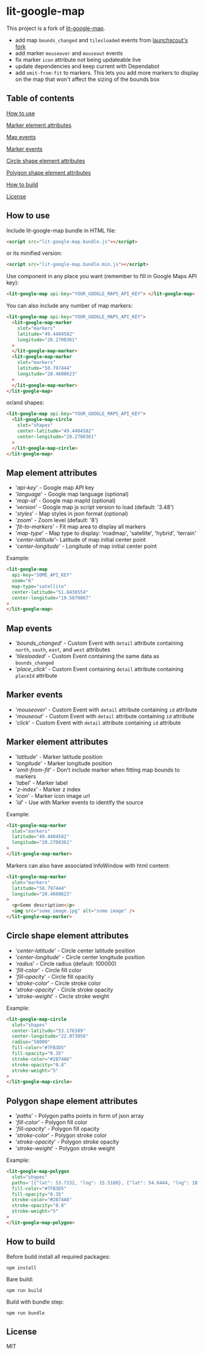 # lit-google-map

This project is a fork of [lit-google-map](https://github.com/arkadiuszwojcik/lit-google-map/).

- add map `bounds_changed` and `tilesloaded` events from [launchscout's fork](https://github.com/launchscout/lit-google-map)
- add marker `mouseover` and `mouseout` events
- fix marker `icon` attribute not being updateable live
- update dependencies and keep current with Dependabot
- add `omit-from-fit` to markers. This lets you add more markers to display on the map that won't affect the sizing of the bounds box

## Table of contents

[How to use](#How-to-use)

[Marker element attributes](#Marker-element-attributes)

[Map events](#Map-events)

[Marker events](#Marker-events)

[Circle shape element attributes](#Circle-shape-element-attributes)

[Polygon shape element attributes](#Polygon-shape-element-attributes)

[How to build](#How-to-build)

[License](#License)

## How to use

Include lit-google-map bundle in HTML file:

```html
<script src="lit-google-map.bundle.js"></script>
```

or its minified version:

```html
<script src="lit-google-map.bundle.min.js"></script>
```

Use component in any place you want (remember to fill in Google Maps API key):

```html
<lit-google-map api-key="YOUR_GOOGLE_MAPS_API_KEY"> </lit-google-map>
```

You can also include any number of map markers:

```html
<lit-google-map api-key="YOUR_GOOGLE_MAPS_API_KEY">
  <lit-google-map-marker
    slot="markers"
    latitude="49.4404582"
    longitude="20.2700361"
  >
  </lit-google-map-marker>
  <lit-google-map-marker
    slot="markers"
    latitude="50.797444"
    longitude="20.4600623"
  >
  </lit-google-map-marker>
</lit-google-map>
```

or/and shapes:

```html
<lit-google-map api-key="YOUR_GOOGLE_MAPS_API_KEY">
  <lit-google-map-circle
    slot="shapes"
    center-latitude="49.4404582"
    center-longitude="20.2700361"
  >
  </lit-google-map-circle>
</lit-google-map>
```

## Map element attributes

- '_api-key_' - Google map API key
- '_language_' - Google map language (optional)
- '_map-id_' - Google map mapId (optional)
- '_version_' - Google map js script version to load (default: '3.48')
- '_styles_' - Map styles in json format (optional)
- '_zoom_' - Zoom level (default: '8')
- '_fit-to-markers_' - Fit map area to display all markers
- '_map-type_' - Map type to display: 'roadmap', 'satellite', 'hybrid', 'terrain'
- '_center-latitude_'- Latitude of map initial center point
- '_center-longitude_' - Longitude of map initial center point

Example:

```html
<lit-google-map
  api-key="SOME_API_KEY"
  zoom="6"
  map-type="satellite"
  center-latitude="51.8436554"
  center-longitude="19.5070867"
>
</lit-google-map>
```

## Map events

- '_bounds_changed_' - Custom Event with `detail` attribute containing `north`, `south`, `east`, and `west` attributes
- '_tilesloaded_' - Custom Event containing the same data as `bounds_changed`
- '_place_click_' - Custom Event containing `detail` attribute containing `placeId` attribute

## Marker events

- '_mouseover_' - Custom Event with `detail` attribute containing `id` attribute
- '_mouseout_' - Custom Event with `detail` attribute containing `id` attribute
- '_click_' - Custom Event with `detail` attribute containing `id` attribute

## Marker element attributes

- '_latitude_' - Marker latitude position
- '_longitude_' - Marker longitude position
- '_omit-from-fit_' - Don't include marker when fitting map bounds to markers
- '_label_' - Marker label
- '_z-index_' - Marker z index
- '_icon_' - Marker icon image url
- '_id_' - Use with Marker events to identify the source

Example:

```html
<lit-google-map-marker
  slot="markers"
  latitude="49.4404582"
  longitude="20.2700361"
>
</lit-google-map-marker>
```

Markers can also have associated InfoWindow with html content:

```html
<lit-google-map-marker
  slot="markers"
  latitude="50.797444"
  longitude="20.4600623"
>
  <p>Some description</p>
  <img src="some_image.jpg" alt="some image" />
</lit-google-map-marker>
```

## Circle shape element attributes

- '_center-latitude_' - Circle center latitude position
- '_center-longitude_' - Circle center longitude position
- '_radius_' - Circle radius (default: 100000)
- '_fill-color_' - Circle fill color
- '_fill-opacity_' - Circle fill opacity
- '_stroke-color_' - Circle stroke color
- '_stroke-opacity_' - Circle stroke opacity
- '_stroke-weight_' - Circle stroke weight

Example:

```html
<lit-google-map-circle
  slot="shapes"
  center-latitude="53.176389"
  center-longitude="22.073056"
  radius="50000"
  fill-color="#7FB3D5"
  fill-opacity="0.35"
  stroke-color="#2874A6"
  stroke-opacity="0.8"
  stroke-weight="5"
>
</lit-google-map-circle>
```

## Polygon shape element attributes

- '_paths_' - Polygon paths points in form of json array
- '_fill-color_' - Polygon fill color
- '_fill-opacity_' - Polygon fill opacity
- '_stroke-color_' - Polygon stroke color
- '_stroke-opacity_' - Polygon stroke opacity
- '_stroke-weight_' - Polygon stroke weight

Example:

```html
<lit-google-map-polygon
  slot="shapes"
  paths='[{"lat": 53.7332, "lng": 15.5180}, {"lat": 54.0444, "lng": 18.1379}, {"lat": 53.2028, "lng": 16.9292}, {"lat": 53.7332, "lng": 15.5180}]'
  fill-color="#7FB3D5"
  fill-opacity="0.35"
  stroke-color="#2874A6"
  stroke-opacity="0.8"
  stroke-weight="5"
>
</lit-google-map-polygon>
```

## How to build

Before build install all required packages:

```
npm install
```

Bare build:

```
npm run build
```

Build with bundle step:

```
npm run bundle
```

## License

MIT
